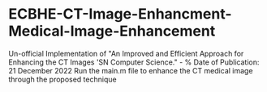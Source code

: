 # ECBHE-CT-Image-Enhancment-Medical-Image-Enhancement
Un-official Implementation of "An Improved and Efficient Approach for Enhancing the  CT Images 'SN Computer Science." -  % Date of Publication: 21 December 2022
Run the main.m file to enhance the CT medical image through the proposed technique
